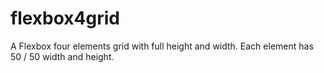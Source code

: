 # flexbox4grid
A Flexbox four elements grid with full height and width. Each element has 50 / 50 width and height.
